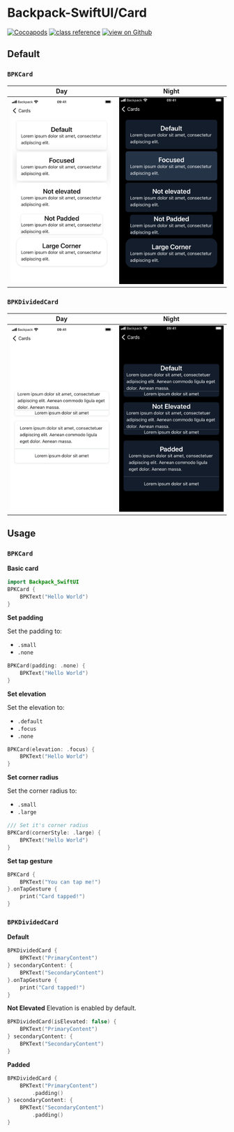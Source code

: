 #  Backpack-SwiftUI/Card

[![Cocoapods](https://img.shields.io/cocoapods/v/Backpack-SwiftUI.svg?style=flat)](hhttps://cocoapods.org/pods/Backpack-SwiftUI)
[![class reference](https://img.shields.io/badge/Class%20reference-iOS-blue)](https://backpack.github.io/ios/versions/latest/swiftui/Structs/BPKCard.html)
[![view on Github](https://img.shields.io/badge/Source%20code-GitHub-lightgrey)](https://github.com/Skyscanner/backpack-ios/tree/main/Backpack-SwiftUI/Card)

## Default
### `BPKCard`
| Day | Night |
| --- | --- |
| <img src="https://raw.githubusercontent.com/Skyscanner/backpack-ios/main/screenshots/iPhone%208-swiftui_card___default_lm.png" alt="" width="375" /> |<img src="https://raw.githubusercontent.com/Skyscanner/backpack-ios/main/screenshots/iPhone%208-swiftui_card___default_dm.png" alt="" width="375" /> |
### `BPKDividedCard`
| Day | Night |
| --- | ----- |
| <img src="https://raw.githubusercontent.com/Skyscanner/backpack-ios/main/screenshots/iPhone%208-swiftui_divided-card___default_lm.png" alt="" width="375" /> |<img src="https://raw.githubusercontent.com/Skyscanner/backpack-ios/main/screenshots/iPhone%208-swiftui_divided-card___default_dm.png" alt="" width="375" /> |

## Usage

### `BPKCard`

**Basic card**

```swift
import Backpack_SwiftUI
BPKCard {
    BPKText("Hello World")
}
```

**Set padding**

Set the padding to:
* `.small`
* `.none`

```swift
BPKCard(padding: .none) {
    BPKText("Hello World")
}
```

**Set elevation**

Set the elevation to:
* `.default`
* `.focus`
* `.none`

```swift
BPKCard(elevation: .focus) {
    BPKText("Hello World")
}
```

**Set corner radius**

Set the corner radius to:
* `.small`
* `.large`

```swift
/// Set it's corner radius
BPKCard(cornerStyle: .large) {
    BPKText("Hello World")
}
```

**Set tap gesture**
```swift
BPKCard {
    BPKText("You can tap me!")
}.onTapGesture {
    print("Card tapped!")
}
```

### `BPKDividedCard`

**Default**
```swift
BPKDividedCard {
    BPKText("PrimaryContent")
} secondaryContent: {
    BPKText("SecondaryContent")
}.onTapGesture {
    print("Card tapped!")
}
```

**Not Elevated**
Elevation is enabled by default.
```swift
BPKDividedCard(isElevated: false) {
    BPKText("PrimaryContent")
} secondaryContent: {
    BPKText("SecondaryContent")
}
```

**Padded**
```swift
BPKDividedCard {
    BPKText("PrimaryContent")
        .padding()
} secondaryContent: {
    BPKText("SecondaryContent")
        .padding()
}
```

